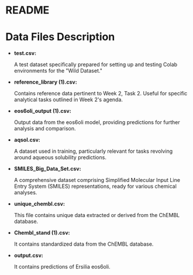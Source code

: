 # README
</head>
<body>
    <h1>Data Files Description</h1>
    <ul>
        <li>
            <strong>test.csv:</strong>
            <p>A test dataset specifically prepared for setting up and testing Colab environments for the "Wild Dataset."</p>
        </li>
        <li>
            <strong>reference_library (1).csv:</strong>
            <p>Contains reference data pertinent to Week 2, Task 2. Useful for specific analytical tasks outlined in Week 2's agenda.</p>
        </li>
        <li>
            <strong>eos6oli_output (1).csv:</strong>
            <p>Output data from the eos6oli model, providing predictions for further analysis and comparison.</p>
        </li>
        <li>
            <strong>aqsol.csv:</strong>
            <p>A dataset used in training, particularly relevant for tasks revolving around aqueous solubility predictions.</p>
        </li>
        <li>
            <strong>SMILES_Big_Data_Set.csv:</strong>
            <p>A comprehensive dataset comprising Simplified Molecular Input Line Entry System (SMILES) representations, ready for various chemical analyses.</p>
        </li>
        <li>
            <strong>unique_chembl.csv:</strong>
            <p>This file contains unique data extracted or derived from the ChEMBL database.</p>
        </li>
        <li>
            <strong>Chembl_stand (1).csv:</strong>
            <p>It contains standardized data from the ChEMBL database.</p>
        </li>
        <li>
            <strong>output.csv:</strong>
            <p>It contains predictions of Ersilia eos6oli.</p>
        </li>
    </ul>
</body>

